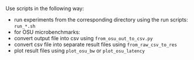 Use scripts in the following way:

- run experiments from the corresponding directory using the run scripts: `run_*.sh`
- for OSU microbenchmarks:
 - convert output file into csv using `from_osu_out_to_csv.py`
 - convert csv file into separate result files using `from_raw_csv_to_res`
 - plot result files using `plot_osu_bw` or `plot_osu_latency`

